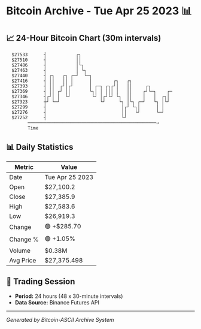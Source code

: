 # Bitcoin Archive - Tue Apr 25 2023 📊

## 📈 24-Hour Bitcoin Chart (30m intervals)

```
  $27533      ┤           ┌┐                                   
  $27510      ┤           ││                                   
  $27486      ┤           │└┐                                  
  $27463      ┤           │ └┐                                 
  $27440      ┤ ┌┐   ┌┐ ┌─┘  └─┐                               
  $27416      ┤ ││   ││ │      │        ┌┐   ┌┐                
  $27393      ┤ ││  ┌┘│┌┘      │ ┌─┐ ┌┐┌┘│   ││     ┌┐         
  $27369      ┤ ││ ┌┘ ││       └┐│ │ │││ │   ││    ┌┘└─┐    ┌─ 
  $27346      ┤┌┘│ │  └┘        └┘ │┌┘└┘ └┐  ││    │   │  ┌┐│  
  $27323      ┼┘ └─┘               └┘     └┐ │└┐ ┌─┘   └┐ │└┘  
  $27299      ┤                            │┌┘ └┐│      │ │    
  $27276      ┤                            ││   └┘      └─┘    
  $27252      ┤                            └┘                  
        ────────────────────────────────────────────────→
        Time
```

## 📊 Daily Statistics

| Metric | Value |
|--------|-------|
| Date | Tue Apr 25 2023 |
| Open | $27,100.2 |
| Close | $27,385.9 |
| High | $27,583.6 |
| Low | $26,919.3 |
| Change | 🟢 +$285.70 |
| Change % | 🟢 +1.05% |
| Volume | $0.38M |
| Avg Price | $27,375.498 |

## 📅 Trading Session

- **Period:** 24 hours (48 x 30-minute intervals)
- **Data Source:** Binance Futures API

---
*Generated by Bitcoin-ASCII Archive System*
